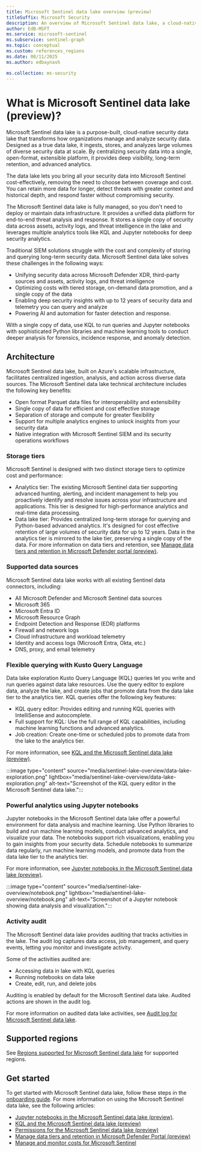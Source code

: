 ```yaml
---  
title: Microsoft Sentinel data lake overview (preview)
titleSuffix: Microsoft Security  
description: An overview of Microsoft Sentinel data lake, a cloud-native platform that extends Microsoft Sentinel with highly scalable, cost-effective long-term storage, advanced analytics, and AI-driven security operations.
author: EdB-MSFT  
ms.service: microsoft-sentinel  
ms.subservice: sentinel-graph
ms.topic: conceptual
ms.custom: references_regions
ms.date: 08/11/2025
ms.author: edbaynash  

ms.collection: ms-security  
---  
```



# What is Microsoft Sentinel data lake (preview)?

Microsoft Sentinel data lake is a purpose-built, cloud-native security data lake that transforms how organizations manage and analyze security data. Designed as a true data lake, it ingests, stores, and analyzes large volumes of diverse security data at scale. By centralizing security data into a single, open-format, extensible platform, it provides deep visibility, long-term retention, and advanced analytics.
  
The data lake lets you bring all your security data into Microsoft Sentinel cost-effectively, removing the need to choose between coverage and cost. You can retain more data for longer, detect threats with greater context and historical depth, and respond faster without compromising security.  

The Microsoft Sentinel data lake is fully managed, so you don't need to deploy or maintain data infrastructure. It provides a unified data platform for end-to-end threat analysis and response. It stores a single copy of security data across assets, activity logs, and threat intelligence in the lake and leverages multiple analytics tools like KQL and Jupyter notebooks for deep security analytics.

Traditional SIEM solutions struggle with the cost and complexity of storing and querying long-term security data. Microsoft Sentinel data lake solves these challenges in the following ways:

+ Unifying security data across Microsoft Defender XDR, third-party sources and assets, activity logs, and threat intelligence
+ Optimizing costs with tiered storage, on-demand data promotion, and a single copy of the data
+ Enabling deep security insights with up to 12 years of security data and telemetry you can query and analyze
+ Powering AI and automation for faster detection and response.

With a single copy of data, use KQL to run queries and Jupyter notebooks with sophisticated Python libraries and machine learning tools to conduct deeper analysis for forensics, incidence response, and anomaly detection.

## Architecture

Microsoft Sentinel data lake, built on Azure's scalable infrastructure, facilitates centralized ingestion, analysis, and action across diverse data sources. The Microsoft Sentinel data lake technical architecture includes the following key benefits: 

+ Open format Parquet data files for interoperability and extensibility
+ Single copy of data for efficient and cost effective storage
+ Separation of storage and compute for greater flexibility
+ Support for multiple analytics engines to unlock insights from your security data
+ Native integration with Microsoft Sentinel SIEM and its security operations workflows

### Storage tiers

Microsoft Sentinel is designed with two distinct storage tiers to optimize cost and performance:

+ Analytics tier: The existing Microsoft Sentinel data tier supporting advanced hunting, alerting, and incident management to help you proactively identify and resolve issues across your infrastructure and applications. This tier is designed for high-performance analytics and real-time data processing.
+ Data lake tier: Provides centralized long-term storage for querying and Python-based advanced analytics. It's designed for cost effective retention of large volumes of security data for up to 12 years. Data in the analytics tier is mirrored to the lake tier, preserving a single copy of the data. For more information on data tiers and retention, see [Manage data tiers and retention in Microsoft Defender portal (preview)](https://aka.ms/manage-data-defender-portal-overview).


### Supported data sources

Microsoft Sentinel data lake works with all existing Sentinel data connectors, including: 
+ All Microsoft Defender and Microsoft Sentinel data sources
+ Microsoft 365
+ Microsoft Entra ID
+ Microsoft Resource Graph
+ Endpoint Detection and Response (EDR) platforms
+ Firewall and network logs
+ Cloud infrastructure and workload telemetry
+ Identity and access logs (Microsoft Entra, Okta, etc.)
+ DNS, proxy, and email telemetry


### Flexible querying with Kusto Query Language

Data lake exploration Kusto Query Language (KQL) queries let you write and run queries against data lake resources. Use the query editor to explore data, analyze the lake, and create jobs that promote data from the data lake tier to the analytics tier.
KQL queries offer the following key features:

+ KQL query editor: Provides editing and running KQL queries with IntelliSense and autocomplete.
+ Full support for KQL: Use the full range of KQL capabilities, including machine learning functions and advanced analytics.
+ Job creation: Create one-time or scheduled jobs to promote data from the lake to the analytics tier.

For more information, see [KQL and the Microsoft Sentinel data lake (preview)](kql-overview.md).

:::image type="content" source="media/sentinel-lake-overview/data-lake-exploration.png" lightbox="media/sentinel-lake-overview/data-lake-exploration.png" alt-text="Screenshot of the KQL query editor in the Microsoft Sentinel data lake.":::

### Powerful analytics using Jupyter notebooks

Jupyter notebooks in the Microsoft Sentinel data lake offer a powerful environment for data analysis and machine learning. Use Python libraries to build and run machine learning models, conduct advanced analytics, and visualize your data. The notebooks support rich visualizations, enabling you to gain insights from your security data. Schedule notebooks to summarize data regularly, run machine learning models, and promote data from the data lake tier to the analytics tier.

For more information, see [Jupyter notebooks in the Microsoft Sentinel data lake (preview)](notebooks-overview.md).

:::image type="content" source="media/sentinel-lake-overview/notebook.png" lightbox="media/sentinel-lake-overview/notebook.png" alt-text="Screenshot of a Jupyter notebook showing data analysis and visualization."::: 

### Activity audit
The Microsoft Sentinel data lake provides auditing that tracks activities in the lake. The audit log captures data access, job management, and query events, letting you monitor and investigate activity.

Some of the activities audited are: 
+ Accessing data in lake with KQL queries
+ Running notebooks on data lake
+ Create, edit, run, and delete jobs 

Auditing is enabled by default for the Microsoft Sentinel data lake. Audited actions are shown in the audit log. 
 
For more information on audited data lake activities, see [Audit log for Microsoft Sentinel data lake](./auditing-lake-activities.md).

## Supported regions

See [Regions supported for Microsoft Sentinel data lake](../geographical-availability-data-residency.md#regions-supported-for-microsoft-sentinel-data-lake) for supported regions.
 

 
## Get started

To get started with Microsoft Sentinel data lake, follow these steps in the [onboarding guide](sentinel-lake-onboarding.md). 
For more information on using the Microsoft Sentinel data lake, see the following articles:
+ [Jupyter notebooks in the Microsoft Sentinel data lake (preview)](notebooks-overview.md).
+ [KQL and the Microsoft Sentinel data lake (preview)](kql-overview.md)
+ [Permissions for the Microsoft Sentinel data lake (preview)](../roles.md#roles-and-permissions-for-the-microsoft-sentinel-data-lake-preview) 
+ [Manage data tiers and retention in Microsoft Defender Portal (preview)](https://aka.ms/manage-data-defender-portal-overview) 
+ [Manage and monitor costs for Microsoft Sentinel](../billing-monitor-costs.md)
